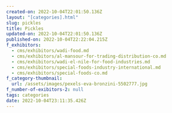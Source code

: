 ```yaml
---
created-on: 2022-10-04T22:01:50.136Z
layout: "[categories].html"
slug: pickles
title: Pickles
updated-on: 2022-10-04T22:01:50.136Z
published-on: 2022-10-04T22:22:04.215Z
f_exhibitors:
  - cms/exhibitors/wadi-food.md
  - cms/exhibitors/al-mansour-for-trading-distribution-co.md
  - cms/exhibitors/wadi-el-nile-for-food-industries.md
  - cms/exhibitors/special-foods-industry-international.md
  - cms/exhibitors/special-foods-co.md
f_category-thumbnail:
  url: /assets/images/pexels-eva-bronzini-5502777.jpg
f_number-of-exibitors-2: null
tags: categories
date: 2022-10-04T23:11:35.426Z
---
```

